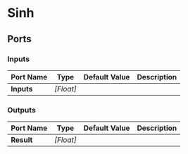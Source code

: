 # Sinh

## Ports

### Inputs

Port Name|Type|Default Value|Description
---|---|---|---
**Inputs**|_[Float]_||
### Outputs

Port Name|Type|Default Value|Description
---|---|---|---
**Result**|_[Float]_||
